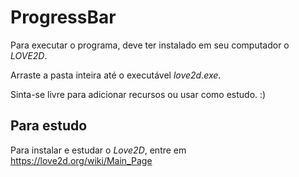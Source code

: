 # ProgressBar
Para executar o programa, deve ter instalado em seu computador o *LOVE2D*.

Arraste a pasta inteira até o executável *love2d.exe*.

Sinta-se livre para adicionar recursos ou usar como estudo. :)


## Para estudo 
Para instalar e estudar o *Love2D*, entre em https://love2d.org/wiki/Main_Page
